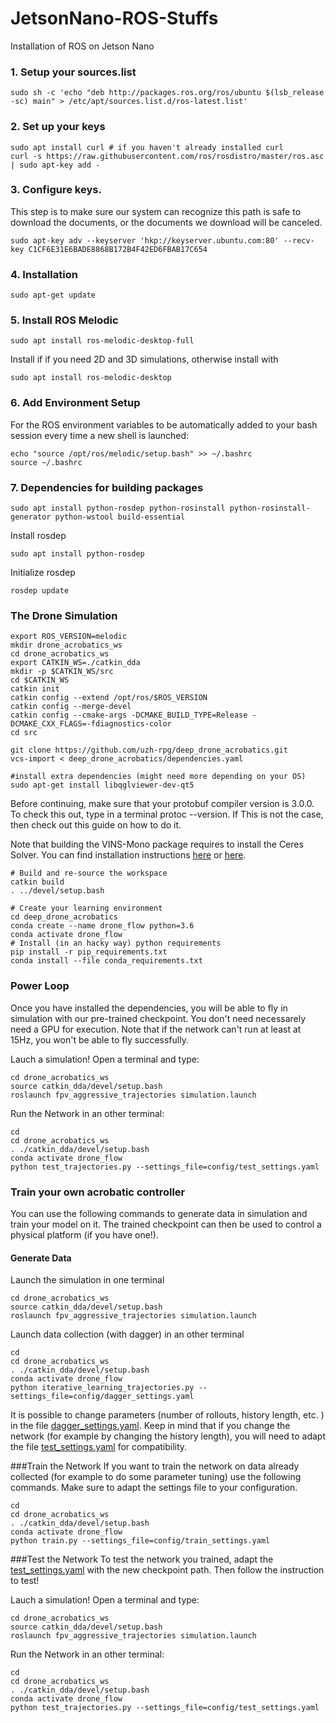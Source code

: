 # JetsonNano-ROS-Stuffs
Installation of ROS on Jetson Nano

### 1. Setup your sources.list
``` 
sudo sh -c 'echo "deb http://packages.ros.org/ros/ubuntu $(lsb_release -sc) main" > /etc/apt/sources.list.d/ros-latest.list' 

```

### 2. Set up your keys
```
sudo apt install curl # if you haven't already installed curl
curl -s https://raw.githubusercontent.com/ros/rosdistro/master/ros.asc | sudo apt-key add -

```

### 3. Configure keys. 
This step is to make sure our system can recognize this path is safe to download the documents, or the documents we download will be canceled.

```
sudo apt-key adv --keyserver 'hkp://keyserver.ubuntu.com:80' --recv-key C1CF6E31E6BADE8868B172B4F42ED6FBAB17C654

```

### 4. Installation
 ``` sudo apt-get update ```
 
 ### 5. Install ROS Melodic
 ``` 
 sudo apt install ros-melodic-desktop-full
 ```
 
 Install if if you need 2D and 3D simulations, otherwise install with
 
 ``` 
 sudo apt install ros-melodic-desktop
 ```

### 6. Add Environment Setup
For the ROS environment variables to be automatically added to your bash session every time a new shell is launched:
```
echo "source /opt/ros/melodic/setup.bash" >> ~/.bashrc
source ~/.bashrc
```

### 7. Dependencies for building packages
```
sudo apt install python-rosdep python-rosinstall python-rosinstall-generator python-wstool build-essential
```
Install rosdep
```
sudo apt install python-rosdep
```

Initialize rosdep
``` sudo rosdep init
rosdep update

```
### The Drone Simulation 
```
export ROS_VERSION=melodic
mkdir drone_acrobatics_ws
cd drone_acrobatics_ws
export CATKIN_WS=./catkin_dda
mkdir -p $CATKIN_WS/src
cd $CATKIN_WS
catkin init
catkin config --extend /opt/ros/$ROS_VERSION
catkin config --merge-devel
catkin config --cmake-args -DCMAKE_BUILD_TYPE=Release -DCMAKE_CXX_FLAGS=-fdiagnostics-color
cd src

git clone https://github.com/uzh-rpg/deep_drone_acrobatics.git
vcs-import < deep_drone_acrobatics/dependencies.yaml

#install extra dependencies (might need more depending on your OS)
sudo apt-get install libqglviewer-dev-qt5

```
Before continuing, make sure that your protobuf compiler version is 3.0.0. To check this out, type in a terminal protoc --version. If This is not the case, then check out this guide on how to do it.

Note that building the VINS-Mono package requires to install the Ceres Solver. You can find installation instructions [here](https://github.com/HKUST-Aerial-Robotics/VINS-Mono) or [here](http://ceres-solver.org/installation.html).


```
# Build and re-source the workspace
catkin build
. ../devel/setup.bash

# Create your learning environment
cd deep_drone_acrobatics
conda create --name drone_flow python=3.6
conda activate drone_flow
# Install (in an hacky way) python requirements
pip install -r pip_requirements.txt
conda install --file conda_requirements.txt

```

### Power Loop
Once you have installed the dependencies, you will be able to fly in simulation with our pre-trained checkpoint. You don't need necessarely need a GPU for execution. Note that if the network can't run at least at 15Hz, you won't be able to fly successfully.

Lauch a simulation! Open a terminal and type:

```
cd drone_acrobatics_ws
source catkin_dda/devel/setup.bash
roslaunch fpv_aggressive_trajectories simulation.launch

```
Run the Network in an other terminal:
```
cd
cd drone_acrobatics_ws
. ./catkin_dda/devel/setup.bash
conda activate drone_flow
python test_trajectories.py --settings_file=config/test_settings.yaml

```

### Train your own acrobatic controller
You can use the following commands to generate data in simulation and train your model on it. The trained checkpoint can then be used to control a physical platform (if you have one!).

#### Generate Data
Launch the simulation in one terminal
```
cd drone_acrobatics_ws
source catkin_dda/devel/setup.bash
roslaunch fpv_aggressive_trajectories simulation.launch

```
Launch data collection (with dagger) in an other terminal
```
cd
cd drone_acrobatics_ws
. ./catkin_dda/devel/setup.bash
conda activate drone_flow
python iterative_learning_trajectories.py --settings_file=config/dagger_settings.yaml
```

It is possible to change parameters (number of rollouts, history length, etc. ) in the file [dagger_settings.yaml](https://github.com/uzh-rpg/deep_drone_acrobatics/blob/master/controller_learning/config/dagger_settings.yaml). Keep in mind that if you change the network (for example by changing the history length), you will need to adapt the file [test_settings.yaml](https://github.com/uzh-rpg/deep_drone_acrobatics/blob/master/controller_learning/config/test_settings.yaml) for compatibility.

###Train the Network
If you want to train the network on data already collected (for example to do some parameter tuning) use the following commands. Make sure to adapt the settings file to your configuration.

```
cd
cd drone_acrobatics_ws
. ./catkin_dda/devel/setup.bash
conda activate drone_flow
python train.py --settings_file=config/train_settings.yaml

```

###Test the Network
To test the network you trained, adapt the [test_settings.yaml](https://github.com/uzh-rpg/deep_drone_acrobatics/blob/master/controller_learning/config/test_settings.yaml) with the new checkpoint path. Then follow the instruction to test!

Lauch a simulation! Open a terminal and type:
```
cd drone_acrobatics_ws
source catkin_dda/devel/setup.bash
roslaunch fpv_aggressive_trajectories simulation.launch

```

Run the Network in an other terminal:
```
cd
cd drone_acrobatics_ws
. ./catkin_dda/devel/setup.bash
conda activate drone_flow
python test_trajectories.py --settings_file=config/test_settings.yaml

```
